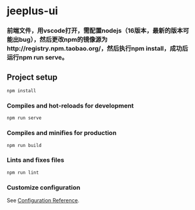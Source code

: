 # jeeplus-ui

### 前端文件，用vscode打开，需配置nodejs（16版本，最新的版本可能出bug），然后更改npm的镜像源为http://registry.npm.taobao.org/，然后执行npm install，成功后运行npm run serve。

## Project setup
```
npm install
```

### Compiles and hot-reloads for development
```
npm run serve
```

### Compiles and minifies for production
```
npm run build
```

### Lints and fixes files
```
npm run lint
```

### Customize configuration
See [Configuration Reference](https://cli.vuejs.org/config/).
